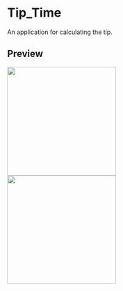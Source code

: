 # Tip_Time
An application for calculating the tip.
<h2>Preview</h2>
<div>
  <img src="https://github.com/cagrrpm/Tip_Time/blob/master/screenshots/screenshot_01.png" width="250px"></img>
</div>
<div>
  <img src="https://github.com/cagrrpm/Tip_Time/blob/master/screenshots/screenshot_02.png" width="250px"></img>
</div>

